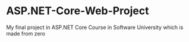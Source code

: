 # ASP.NET-Core-Web-Project
My final project in ASP.NET Core Course in Software University which is made from zero
